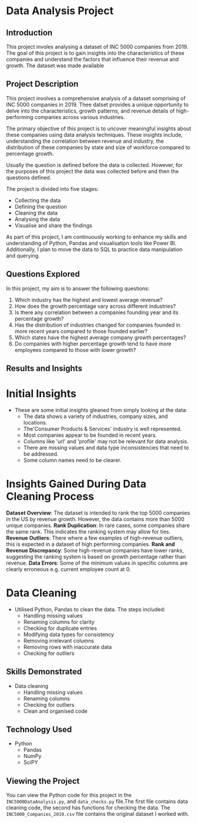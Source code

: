 # Data Analysis Project


## Introduction
This project involes analysing a dataset of INC 5000 companies from 2019. The goal of this project is to gain insights into the characteristics of these companies and understand the factors that influence their revenue and growth. The dataset was made available 

## Project Description
This project involves a comprehensive analysis of a dataset somprising of INC 5000 companies in 2019. Thee datset provides a unique opportunity to delve into the characteristics, growth patterns, and revenue details of high-performing companies across various industries.

The primary objective of this project is to uncover meaningful insights about these companies using data analysis techniques. These insights include, understanding the correlation between revenue and industry, the distribution of these companies by state and size of workforce compared to percentage growth.

Usually the question is defined before the data is collected. However, for the purposes of this project the data was collected before and then the questions defined.

The project is divided into five stages:
- Collecting the data 
- Defining the question 
- Cleaning the data
- Analysing the data
- Visualise and share the findings

As part of this project, I am continuously working to enhance my skills and understanding of Python, Pandas and visualisation tools like Power BI. Additionally, I plan to move the data to SQL to practice data manipulation and querying.


## Questions Explored
In this project, my aim is to answer the following questions:
1. Which industry has the highest and lowest average revenue?
2. How does the growth percentage vary across different industries?
3. Is there any correlation between a companies founding year and  its percentage growth?
4. Has the distribution of industries changed for companies founded  in more recent years compared to those founded earlier?
5. Which states have the highest average company growth percentages?
6. Do companies with higher percentage growth tend to have more employees compared to those with lower growth?


## Results and Insights
# Initial Insights
- These are some initial insights gleaned from simply looking at the data:
    - The data shows a variety of industries, company sizes, and locations.
    - The'Consumer Products & Services' industry is well represented. 
    - Most companies appear to be founded in recent years. 
    - Columns like 'url' and 'profile' may not be relevant for data analysis.
    - There are missing values and data type inconsistencies that need to be addressed.
    - Some column names need to be clearer.

# Insights Gained During Data Cleaning Process
**Dataset Overview**: The dataset is intended to rank the top 5000 companies in the US by revenue growth. However, the data contains more than 5000 unique companies.
**Rank Duplication**: In rare cases, some companies share the same rank. This indicates the ranking system may allow for ties.
**Revenue Outliers**: There where a few examples of high-revenue outliers, this is expected in a dataset of high performing companies.
**Rank and Revenue Discrepancy**: Some high-revenue companies have lower ranks, suggesting the ranking system is based on growth percentage rather than revenue.
**Data Errors**: Some of the minimum values in specific columns are clearly erroneous e.g. current employee count at 0.


# Data Cleaning 
- Utilised Python, Pandas to clean the data. The steps included:
    - Handling missing values
    - Renaming columns for clarity
    - Checking for duplicate entries
    - Modifying data types for consistency
    - Removing irrelevant columns 
    - Removing rows with inaccurate data
    - Checking for outliers 


## Skills Demonstrated
- Data cleaning
    - Handling missing values
    - Renaming columns
    - Checking for outliers
    - Clean and organised code


## Technology Used
- Python
    - Pandas 
    - NumPy
    - SciPY


## Viewing the Project
You can view the Python code for this project in the `INC5000DataAnalysis.py`, and `data_checks.py` file.The first file contains data cleaning code, the second has functions for checking the data. The `INC5000_Companies_2019.csv` file contains the original dataset I worked with.


